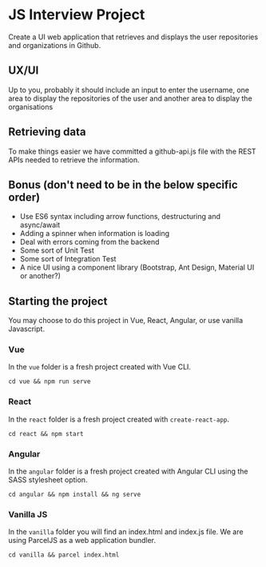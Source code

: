 # JS Interview Project
Create a UI web application that retrieves and displays the user repositories and organizations in Github.

## UX/UI
Up to you, probably it should include an input to enter the username, one area to display the repositories of the user and another area to display the organisations

## Retrieving data
To make things easier we have committed a github-api.js file with the REST APIs needed to retrieve the information.

## Bonus (don't need to be in the below specific order)
* Use ES6 syntax including arrow functions, destructuring and async/await
* Adding a spinner when information is loading
* Deal with errors coming from the backend
* Some sort of Unit Test
* Some sort of Integration Test
* A nice UI using a component library (Bootstrap, Ant Design, Material UI or another?)


## Starting the project
You may choose to do this project in Vue, React, Angular, or use vanilla Javascript.

### Vue

In the ```vue``` folder is a fresh project created with Vue CLI.

```
cd vue && npm run serve
```

### React

In the ```react``` folder is a fresh project created with ```create-react-app```.

```
cd react && npm start
```

### Angular

In the ```angular``` folder is a fresh project created with Angular CLI using the SASS stylesheet option.

```
cd angular && npm install && ng serve
```

### Vanilla JS

In the ```vanilla``` folder you will find an index.html and index.js file. 
We are using ParcelJS as a web application bundler.
                                                                                                  

```
cd vanilla && parcel index.html
```
